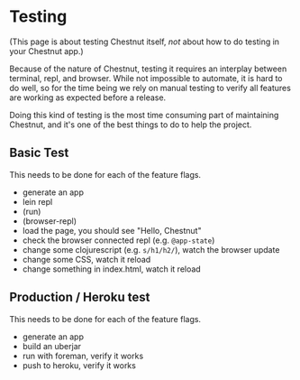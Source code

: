 # Testing

(This page is about testing Chestnut itself, *not* about how to do testing in your Chestnut app.)

Because of the nature of Chestnut, testing it requires an interplay between terminal, repl, and browser. While not impossible to automate, it is hard to do well, so for the time being we rely on manual testing to verify all features are working as expected before a release.

Doing this kind of testing is the most time consuming part of maintaining Chestnut, and it's one of the best things to do to help the project.

## Basic Test

This needs to be done for each of the feature flags.

* generate an app
* lein repl
* (run)
* (browser-repl)
* load the page, you should see "Hello, Chestnut"
* check the browser connected repl (e.g. `@app-state`)
* change some clojurescript (e.g. `s/h1/h2/`), watch the browser update
* change some CSS, watch it reload
* change something in index.html, watch it reload

## Production / Heroku test

This needs to be done for each of the feature flags.

* generate an app
* build an uberjar
* run with foreman, verify it works
* push to heroku, verify it works
